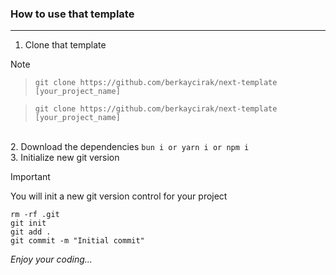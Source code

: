 ### How to use that template

---

1. Clone that template

> [!NOTE]

> `git clone https://github.com/berkaycirak/next-template [your_project_name]`

> `git clone https://github.com/berkaycirak/next-template [your_project_name]`

<br> 2. Download the dependencies
`bun i or yarn i or npm i`
<br> 3. Initialize new git version

> [!IMPORTANT]
> You will init a new git version control for your project

```
rm -rf .git
git init
git add .
git commit -m "Initial commit"
```

_Enjoy your coding..._
